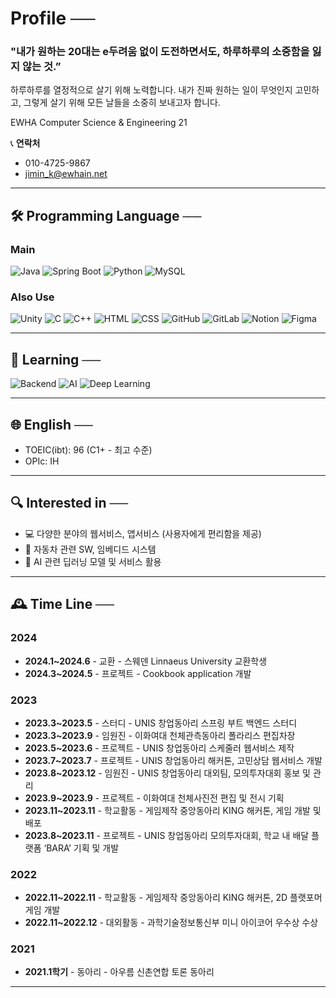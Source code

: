 # Profile  ──

### "내가 원하는 20대는 **e두려움 없이 도전하면서도, 하루하루의 소중함을 잃지 않는 것.”**
하루하루를 열정적으로 살기 위해 노력합니다. 내가 진짜 원하는 일이 무엇인지 고민하고, 그렇게 살기 위해 모든 날들을 소중히 보내고자 합니다.

EWHA Computer Science & Engineering 21

📞 **연락처**  
- 010-4725-9867  
- jimin_k@ewhain.net  

---

## 🛠️ Programming Language  ──

### Main
![Java](https://img.shields.io/badge/Java-007396?style=for-the-badge&logo=java&logoColor=white) 
![Spring Boot](https://img.shields.io/badge/Spring%20Boot-6DB33F?style=for-the-badge&logo=spring-boot&logoColor=white) 
![Python](https://img.shields.io/badge/Python-3776AB?style=for-the-badge&logo=python&logoColor=white)
![MySQL](https://img.shields.io/badge/MySQL-4479A1?style=for-the-badge&logo=mysql&logoColor=white)

### Also Use
![Unity](https://img.shields.io/badge/Unity-000000?style=for-the-badge&logo=unity&logoColor=white) 
![C](https://img.shields.io/badge/C-239120?style=for-the-badge&logo=c&logoColor=white) 
![C++](https://img.shields.io/badge/C++-00599C?style=for-the-badge&logo=c%2B%2B&logoColor=white)
![HTML](https://img.shields.io/badge/HTML5-E34F26?style=for-the-badge&logo=html5&logoColor=white)
![CSS](https://img.shields.io/badge/CSS3-1572B6?style=for-the-badge&logo=css3&logoColor=white)
![GitHub](https://img.shields.io/badge/GitHub-181717?style=for-the-badge&logo=github&logoColor=white) 
![GitLab](https://img.shields.io/badge/GitLab-FCA121?style=for-the-badge&logo=gitlab&logoColor=white) 
![Notion](https://img.shields.io/badge/Notion-000000?style=for-the-badge&logo=notion&logoColor=white) 
![Figma](https://img.shields.io/badge/Figma-F24E1E?style=for-the-badge&logo=figma&logoColor=white)

---

## 🌱 Learning  ──

![Backend](https://img.shields.io/badge/Backend_Development-000000?style=for-the-badge&logo=spring&logoColor=white) 
![AI](https://img.shields.io/badge/AI_Machine%20Learning-000000?style=for-the-badge&logo=ai&logoColor=white) 
![Deep Learning](https://img.shields.io/badge/Deep_Learning-0085CA?style=for-the-badge&logo=deep-learning&logoColor=white)

---

## 🌐 English  ──

- TOEIC(ibt): 96 (C1+ - 최고 수준)  
- OPIc: IH

---

## 🔍 Interested in  ──

- 💻 다양한 분야의 웹서비스, 앱서비스 (사용자에게 편리함을 제공)
- 🚗 자동차 관련 SW, 임베디드 시스템
- 🤖 AI 관련 딥러닝 모델 및 서비스 활용

---

## 🕰️ Time Line  ──

### 2024
- **2024.1~2024.6** - 교환 - 스웨덴 Linnaeus University 교환학생
- **2024.3~2024.5** - 프로젝트 - Cookbook application 개발

### 2023
- **2023.3~2023.5** - 스터디 - UNIS 창업동아리 스프링 부트 백엔드 스터디
- **2023.3~2023.9** - 임원진 - 이화여대 천체관측동아리 폴라리스 편집차장
- **2023.5~2023.6** - 프로젝트 - UNIS 창업동아리 스케줄러 웹서비스 제작
- **2023.7~2023.7** - 프로젝트 - UNIS 창업동아리 해커톤, 고민상담 웹서비스 개발
- **2023.8~2023.12** - 임원진 - UNIS 창업동아리 대외팀, 모의투자대회 홍보 및 관리
- **2023.9~2023.9** - 프로젝트 - 이화여대 천체사진전 편집 및 전시 기획
- **2023.11~2023.11** - 학교활동 - 게임제작 중앙동아리 KING 해커톤, 게임 개발 및 배포
- **2023.8~2023.11** - 프로젝트 - UNIS 창업동아리 모의투자대회, 학교 내 배달 플랫폼 ‘BARA’ 기획 및 개발

### 2022
- **2022.11~2022.11** - 학교활동 - 게임제작 중앙동아리 KING 해커톤, 2D 플랫포머 게임 개발
- **2022.11~2022.12** - 대외활동 - 과학기술정보통신부 미니 아이코어 우수상 수상

### 2021
- **2021.1학기** - 동아리 - 아우름 신촌연합 토론 동아리

---
